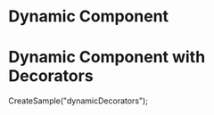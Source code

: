 <script type="text/javascript" src="../scripts/docHelpers.js"></script>
# Dynamic Component

<div class="example" id="dynamic">
</div>
<script type="text/javascript">
    CreateSample("dynamic");
</script>

# Dynamic Component with Decorators

<div class="example" id="dynamicDecorators">
</div>
<sript type="text/javascript">
    CreateSample("dynamicDecorators");
</script>